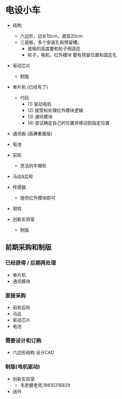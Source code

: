 # 电设小车

- 结构 
    - 六边形，边长10cm，直径20cm
    - 三层板，多个安装孔和预留槽。
        - 底板的高度要和轮子相适应
        - 轮子，电机，红外模块 要有预留位置和固定孔
- 驱动芯片 
    - 制版 
- 单片机 (已经有了)
    - 代码 
        - (1) 驱动电机
        - (2) 接受和处理红外模块逻辑
        - (3) 通讯模块
        - (4) 尝试确定自己的位置并移动到指定位置         
- 通讯板 (~~高清~~重置版) 
- 电池  
- 前轮 
    - 灵活的牛眼轮
- 马达&后轮 
- 传感器
    - 提供红外模块即可
- 铜柱  


- 创新实验室 
    - 制版 


## 前期采购和制版

### 已经获得 / 后期再处理

- 单片机
- 通讯模块

### 直接采购

- 前轮后轮  
- 马达  
- 驱动芯片 
- 电池

### 需要设计和订购

- 六边形结构 设计CAD

### 制版(电机驱动)

- 创新实验室
    - 韦思健老师,18610316829
- 送外
